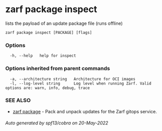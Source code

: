 # zarf package inspect

lists the payload of an update package file (runs offline)

```
zarf package inspect [PACKAGE] [flags]
```

### Options

```
  -h, --help   help for inspect
```

### Options inherited from parent commands

```
  -a, --architecture string   Architecture for OCI images
  -l, --log-level string      Log level when running Zarf. Valid options are: warn, info, debug, trace
```

### SEE ALSO

* [zarf package](./)	 - Pack and unpack updates for the Zarf gitops service.

###### Auto generated by spf13/cobra on 20-May-2022
